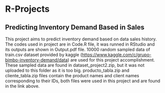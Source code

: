 # R-Projects

## Predicting Inventory Demand Based in Sales

This project aims to predict inventory demand based on data sales history. The codes used in project are in Code.R file, it was runned in RStudio and its outputs are shown in Output.pdf file. 10000 random sampled data of train.csv dataset provided by kaggle (https://www.kaggle.com/c/grupo-bimbo-inventory-demand/data) are used for this project accomplishment. These sampled data are found in dataset_project2.zip, but it was not uploaded to this folder as it is too big.
producto_tabla.zip and cliente_tabla.zip files contain the product names and client names corresponding to their IDs, both files were used in this project and are found in the  link above.
